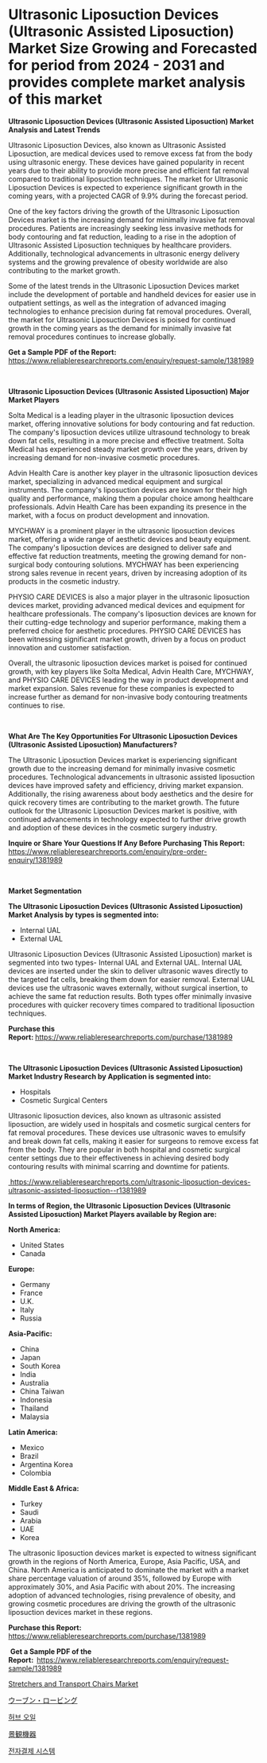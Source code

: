 <p><h1>Ultrasonic Liposuction Devices (Ultrasonic Assisted Liposuction) Market Size Growing and Forecasted for period from 2024 - 2031 and provides complete market analysis of this market</h1></p><p><strong>Ultrasonic Liposuction Devices (Ultrasonic Assisted Liposuction) Market Analysis and Latest Trends</strong></p>
<p><p>Ultrasonic Liposuction Devices, also known as Ultrasonic Assisted Liposuction, are medical devices used to remove excess fat from the body using ultrasonic energy. These devices have gained popularity in recent years due to their ability to provide more precise and efficient fat removal compared to traditional liposuction techniques. The market for Ultrasonic Liposuction Devices is expected to experience significant growth in the coming years, with a projected CAGR of 9.9% during the forecast period.</p><p>One of the key factors driving the growth of the Ultrasonic Liposuction Devices market is the increasing demand for minimally invasive fat removal procedures. Patients are increasingly seeking less invasive methods for body contouring and fat reduction, leading to a rise in the adoption of Ultrasonic Assisted Liposuction techniques by healthcare providers. Additionally, technological advancements in ultrasonic energy delivery systems and the growing prevalence of obesity worldwide are also contributing to the market growth.</p><p>Some of the latest trends in the Ultrasonic Liposuction Devices market include the development of portable and handheld devices for easier use in outpatient settings, as well as the integration of advanced imaging technologies to enhance precision during fat removal procedures. Overall, the market for Ultrasonic Liposuction Devices is poised for continued growth in the coming years as the demand for minimally invasive fat removal procedures continues to increase globally.</p></p>
<p><strong>Get a Sample PDF of the Report:&nbsp;</strong> <a href="https://www.reliableresearchreports.com/enquiry/request-sample/1381989">https://www.reliableresearchreports.com/enquiry/request-sample/1381989</a></p>
<p>&nbsp;</p>
<p><strong>Ultrasonic Liposuction Devices (Ultrasonic Assisted Liposuction) Major Market Players</strong></p>
<p><p>Solta Medical is a leading player in the ultrasonic liposuction devices market, offering innovative solutions for body contouring and fat reduction. The company's liposuction devices utilize ultrasound technology to break down fat cells, resulting in a more precise and effective treatment. Solta Medical has experienced steady market growth over the years, driven by increasing demand for non-invasive cosmetic procedures.</p><p>Advin Health Care is another key player in the ultrasonic liposuction devices market, specializing in advanced medical equipment and surgical instruments. The company's liposuction devices are known for their high quality and performance, making them a popular choice among healthcare professionals. Advin Health Care has been expanding its presence in the market, with a focus on product development and innovation.</p><p>MYCHWAY is a prominent player in the ultrasonic liposuction devices market, offering a wide range of aesthetic devices and beauty equipment. The company's liposuction devices are designed to deliver safe and effective fat reduction treatments, meeting the growing demand for non-surgical body contouring solutions. MYCHWAY has been experiencing strong sales revenue in recent years, driven by increasing adoption of its products in the cosmetic industry.</p><p>PHYSIO CARE DEVICES is also a major player in the ultrasonic liposuction devices market, providing advanced medical devices and equipment for healthcare professionals. The company's liposuction devices are known for their cutting-edge technology and superior performance, making them a preferred choice for aesthetic procedures. PHYSIO CARE DEVICES has been witnessing significant market growth, driven by a focus on product innovation and customer satisfaction.</p><p>Overall, the ultrasonic liposuction devices market is poised for continued growth, with key players like Solta Medical, Advin Health Care, MYCHWAY, and PHYSIO CARE DEVICES leading the way in product development and market expansion. Sales revenue for these companies is expected to increase further as demand for non-invasive body contouring treatments continues to rise.</p></p>
<p>&nbsp;</p>
<p><strong>What Are The Key Opportunities For Ultrasonic Liposuction Devices (Ultrasonic Assisted Liposuction) Manufacturers?</strong></p>
<p><p>The Ultrasonic Liposuction Devices market is experiencing significant growth due to the increasing demand for minimally invasive cosmetic procedures. Technological advancements in ultrasonic assisted liposuction devices have improved safety and efficiency, driving market expansion. Additionally, the rising awareness about body aesthetics and the desire for quick recovery times are contributing to the market growth. The future outlook for the Ultrasonic Liposuction Devices market is positive, with continued advancements in technology expected to further drive growth and adoption of these devices in the cosmetic surgery industry.</p></p>
<p><strong>Inquire or Share Your Questions If Any Before Purchasing This Report:</strong> <a href="https://www.reliableresearchreports.com/enquiry/pre-order-enquiry/1381989">https://www.reliableresearchreports.com/enquiry/pre-order-enquiry/1381989</a></p>
<p>&nbsp;</p>
<p><strong>Market Segmentation</strong></p>
<p><strong>The Ultrasonic Liposuction Devices (Ultrasonic Assisted Liposuction) Market Analysis by types is segmented into:</strong></p>
<p><ul><li>Internal UAL</li><li>External UAL</li></ul></p>
<p><p>Ultrasonic Liposuction Devices (Ultrasonic Assisted Liposuction) market is segmented into two types- Internal UAL and External UAL. Internal UAL devices are inserted under the skin to deliver ultrasonic waves directly to the targeted fat cells, breaking them down for easier removal. External UAL devices use the ultrasonic waves externally, without surgical insertion, to achieve the same fat reduction results. Both types offer minimally invasive procedures with quicker recovery times compared to traditional liposuction techniques.</p></p>
<p><strong>Purchase this Report:&nbsp;</strong><a href="https://www.reliableresearchreports.com/purchase/1381989">https://www.reliableresearchreports.com/purchase/1381989</a></p>
<p>&nbsp;</p>
<p><strong>The Ultrasonic Liposuction Devices (Ultrasonic Assisted Liposuction) Market Industry Research by Application is segmented into:</strong></p>
<p><ul><li>Hospitals</li><li>Cosmetic Surgical Centers</li></ul></p>
<p><p>Ultrasonic liposuction devices, also known as ultrasonic assisted liposuction, are widely used in hospitals and cosmetic surgical centers for fat removal procedures. These devices use ultrasonic waves to emulsify and break down fat cells, making it easier for surgeons to remove excess fat from the body. They are popular in both hospital and cosmetic surgical center settings due to their effectiveness in achieving desired body contouring results with minimal scarring and downtime for patients.</p></p>
<p><a href="https://www.reliableresearchreports.com/ultrasonic-liposuction-devices-ultrasonic-assisted-liposuction--r1381989">&nbsp;https://www.reliableresearchreports.com/ultrasonic-liposuction-devices-ultrasonic-assisted-liposuction--r1381989</a></p>
<p><strong>In terms of Region, the Ultrasonic Liposuction Devices (Ultrasonic Assisted Liposuction) Market Players available by Region are:</strong></p>
<p>
    <p> <strong> North America: </strong>
        <ul>
            <li>United States</li>
            <li>Canada</li>
        </ul>
        </p> 
    <p> <strong> Europe: </strong>
        <ul>
            <li>Germany</li>
            <li>France</li>
            <li>U.K.</li>
            <li>Italy</li>
            <li>Russia</li>
        </ul>
        </p> 
    <p> <strong> Asia-Pacific: </strong>
        <ul>
            <li>China</li>
            <li>Japan</li>
            <li>South Korea</li>
            <li>India</li>
            <li>Australia</li>
            <li>China Taiwan</li>
            <li>Indonesia</li>
            <li>Thailand</li>
            <li>Malaysia</li>
        </ul>
        </p> 
    <p> <strong> Latin America: </strong>
        <ul>
            <li>Mexico</li>
            <li>Brazil</li>
            <li>Argentina Korea</li>
            <li>Colombia</li>
        </ul>
        </p> 
    <p> <strong> Middle East & Africa: </strong>
        <ul>
            <li>Turkey</li>
            <li>Saudi</li>
            <li>Arabia</li>
            <li>UAE</li>
            <li>Korea</li>
        </ul>
    </p>
    </p>
<p><p>The ultrasonic liposuction devices market is expected to witness significant growth in the regions of North America, Europe, Asia Pacific, USA, and China. North America is anticipated to dominate the market with a market share percentage valuation of around 35%, followed by Europe with approximately 30%, and Asia Pacific with about 20%. The increasing adoption of advanced technologies, rising prevalence of obesity, and growing cosmetic procedures are driving the growth of the ultrasonic liposuction devices market in these regions.</p></p>
<p><strong>Purchase this Report: </strong><a href="https://www.reliableresearchreports.com/purchase/1381989">https://www.reliableresearchreports.com/purchase/1381989</a></p>
<p>&nbsp;<strong>Get a Sample PDF of the Report:&nbsp;&nbsp;</strong><a href="https://www.reliableresearchreports.com/enquiry/request-sample/1381989">https://www.reliableresearchreports.com/enquiry/request-sample/1381989</a></p>
<p><strong></strong></p>
<p><p><a href="https://github.com/kufem1/Market-Research-Report-List-2/blob/main/stretchers-and-transport-chairs-market.md">Stretchers and Transport Chairs Market</a></p><p><a href="https://medium.com/@hugofirst21/%E7%B9%94%E7%89%A9%E3%83%AB%E3%83%BC%E3%83%90%E3%83%BC%E5%B8%82%E5%A0%B4%E5%88%86%E6%9E%90-%E3%81%9D%E3%81%AEcagr-%E5%B8%82%E5%A0%B4%E3%82%BB%E3%82%B0%E3%83%A1%E3%83%B3%E3%83%86%E3%83%BC%E3%82%B7%E3%83%A7%E3%83%B3-%E3%81%8A%E3%82%88%E3%81%B3%E3%82%B0%E3%83%AD%E3%83%BC%E3%83%90%E3%83%AB%E6%A5%AD%E7%95%8C%E6%A6%82%E8%A6%81-a7080fbd6c2e">ウーブン・ロービング</a></p><p><a href="https://medium.com/@rickymetzdvm/%ED%97%88%EB%B8%8C-%EC%98%A4%EC%9D%BC-%EC%8B%9C%EC%9E%A5-%EC%8B%9C%EC%9E%A5%EC%A0%90%EC%9C%A0%EC%9C%A8-%EC%8B%9C%EC%9E%A5%EB%8F%99%ED%96%A5-%EB%B0%8F-%EB%AF%B8%EB%9E%98%EC%84%B1%EC%9E%A5-%ED%83%90%EC%83%89-fc16e1a920af">허브 오일</a></p><p><a href="https://medium.com/@kelscdowell78456/%E6%99%AF%E8%A6%B3%E8%A8%AD%E5%82%99%E5%B8%82%E5%A0%B4%E8%A6%8F%E6%A8%A1%E3%81%A8%E5%B8%82%E5%A0%B4%E5%8B%95%E5%90%91-%E5%AE%8C%E5%85%A8%E3%81%AA%E6%A5%AD%E7%95%8C%E6%A6%82%E8%A6%B3-2024%E5%B9%B4%E3%81%8B%E3%82%892031%E5%B9%B4-111b0ffa0443">景観機器</a></p><p><a href="https://medium.com/@emmettsaynford43546/epayment-%EC%8B%9C%EC%9E%A5%EC%9D%80-%EC%8B%9C%EC%9E%A5-%EC%A0%90%EC%9C%A0%EC%9C%A8-%EA%B7%9C%EB%AA%A8-%EB%B0%8F-2031%EB%85%84%EA%B9%8C%EC%A7%80%EC%9D%98-%EC%98%88%EC%83%81-%EC%98%88%EC%B8%A1%EC%97%90-%EC%A4%91%EC%A0%90%EC%9D%84-%EB%91%90%EA%B3%A0-%EC%9E%88%EC%8A%B5%EB%8B%88%EB%8B%A4-ddcfda60d313">전자결제 시스템</a></p></p>